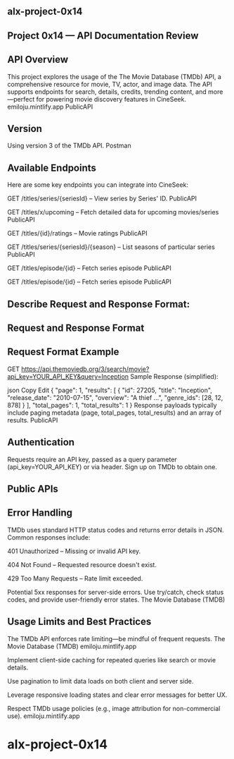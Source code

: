 ## alx-project-0x14
## Project 0x14 — API Documentation Review
## API Overview
This project explores the usage of the The Movie Database (TMDb) API, a comprehensive resource for movie, TV, actor, and image data. The API supports endpoints for search, details, credits, trending content, and more—perfect for powering movie discovery features in CineSeek. 
emiloju.mintlify.app
PublicAPI

## Version
Using version 3 of the TMDb API. 
Postman


## Available Endpoints
Here are some key endpoints you can integrate into CineSeek:

GET /titles/series/{seriesId} – View series by Series' ID. 
PublicAPI

GET /titles/x/upcoming – Fetch detailed data for upcoming movies/series
PublicAPI

GET /titles/{id}/ratings – Movie ratings
PublicAPI

GET /titles/series/{seriesId}/{season} – List seasons of particular series
PublicAPI

GET /titles/episode/{id} – Fetch series episode
PublicAPI

GET /titles/episode/{id} – Fetch series episode
PublicAPI

## Describe Request and Response Format:
## Request and Response Format
## Request Format Example


GET https://api.themoviedb.org/3/search/movie?api_key=YOUR_API_KEY&query=Inception
Sample Response (simplified):

json
Copy
Edit
{
  "page": 1,
  "results": [
    {
      "id": 27205,
      "title": "Inception",
      "release_date": "2010-07-15",
      "overview": "A thief …",
      "genre_ids": [28, 12, 878]
    }
  ],
  "total_pages": 1,
  "total_results": 1
}
Response payloads typically include paging metadata (page, total_pages, total_results) and an array of results. 
PublicAPI

## Authentication
Requests require an API key, passed as a query parameter (api_key=YOUR_API_KEY) or via header. Sign up on TMDb to obtain one. 

## Public APIs

## Error Handling
TMDb uses standard HTTP status codes and returns error details in JSON. Common responses include:

401 Unauthorized – Missing or invalid API key.

404 Not Found – Requested resource doesn't exist.

429 Too Many Requests – Rate limit exceeded.

Potential 5xx responses for server-side errors.
Use try/catch, check status codes, and provide user-friendly error states. 
The Movie Database (TMDB)

## Usage Limits and Best Practices
The TMDb API enforces rate limiting—be mindful of frequent requests. 
The Movie Database (TMDB)
emiloju.mintlify.app

Implement client-side caching for repeated queries like search or movie details.

Use pagination to limit data loads on both client and server side.

Leverage responsive loading states and clear error messages for better UX.

Respect TMDb usage policies (e.g., image attribution for non-commercial use). 
emiloju.mintlify.app

# alx-project-0x14
